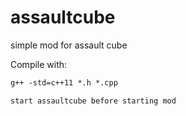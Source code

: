 # assaultcube
simple mod for assault cube

Compile with:
```html
g++ -std=c++11 *.h *.cpp

start assaultcube before starting mod


